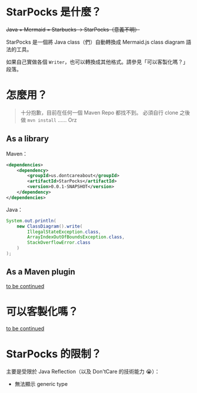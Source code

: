 StarPocks 是什麼？
==================

~~Java + Mermaid = Starbucks → StarPocks（意義不明）~~

StarPocks 是一個將 Java class（們）自動轉換成 Mermaid.js class diagram 語法的工具。

如果自己實做各個 `Writer`，也可以轉換成其他格式。請參見「可以客製化嗎？」段落。



怎麼用？
========

> 十分抱歉，目前在任何一個 Maven Repo 都找不到。
> 必須自行 clone 之後做 `mvn install` ...... Orz


As a library 
------------

Maven：

```XML
<dependencies>
	<dependency>
		<groupId>us.dontcareabout</groupId>
		<artifactId>StarPocks</artifactId>
		<version>0.0.1-SNAPSHOT</version>
	</dependency>
</dependencies>
```

Java：

```Java
System.out.println(
	new ClassDiagram().write(
		IllegalStateException.class,
		ArrayIndexOutOfBoundsException.class,
		StackOverflowError.class
	)
);
```


As a Maven plugin
-----------------

[to be continued]()


可以客製化嗎？
==============

[to be continued]()


StarPocks 的限制？
==================

主要是受限於 Java Reflection（以及 Don'tCare 的技術能力 :sob:）：

+ 無法顯示 generic type
